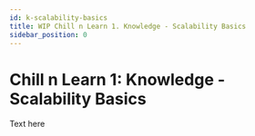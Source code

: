 ```yaml
---
id: k-scalability-basics
title: WIP Chill n Learn 1. Knowledge - Scalability Basics
sidebar_position: 0
---
```


# Chill n Learn 1: Knowledge - Scalability Basics

Text here
